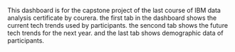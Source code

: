 This dashboard is for the capstone project of the last course of IBM data analysis certificate by courera. the first tab in the dashboard shows the current tech trends used by participants. the sencond tab shows the future tech trends for the next year. and the last tab shows demographic data of participants.
